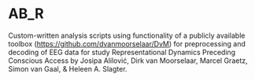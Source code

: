 # AB_R

Custom-written analysis scripts using functionality of a publicly available toolbox (https://github.com/dvanmoorselaar/DvM) for preprocessing and decoding of EEG data
for study Representational Dynamics Preceding Conscious Access by
Josipa Alilović, Dirk van Moorselaar, Marcel Graetz, Simon van Gaal, & Heleen A. Slagter.
